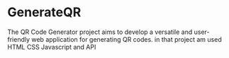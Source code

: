 # GenerateQR
The QR Code Generator project aims to develop a versatile and user-friendly web application for generating QR codes.  in that project am used HTML CSS Javascript and API
